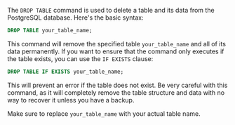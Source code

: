The `DROP TABLE` command is used to delete a table and its data from the PostgreSQL database. Here's the basic syntax:

```sql
DROP TABLE your_table_name;
```

This command will remove the specified table `your_table_name` and all of its data permanently. If you want to ensure that the command only executes if the table exists, you can use the `IF EXISTS` clause:

```sql
DROP TABLE IF EXISTS your_table_name;
```

This will prevent an error if the table does not exist. Be very careful with this command, as it will completely remove the table structure and data with no way to recover it unless you have a backup.

Make sure to replace `your_table_name` with your actual table name.
